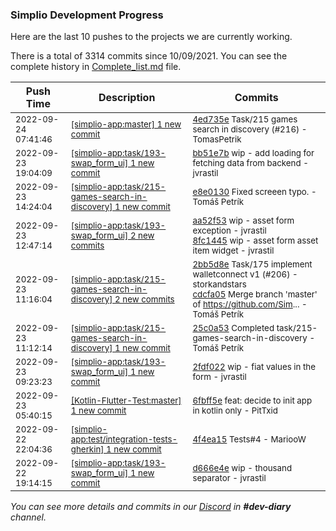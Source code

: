 
### Simplio Development Progress

Here are the last 10 pushes to the projects we are currently working.

There is a total of 3314 commits since 10/09/2021. You can see the complete history in
 [Complete_list.md](Complete_list.md) file.

| Push Time | Description | Commits |
| --- | --- | --- |
| <sub>2022-09-24 07:41:46</sub> | <sub>[[simplio-app:master] 1 new commit](https://github.com/SimplioOfficial/simplio-app/commit/4ed735e2c47297461eb73ed585103f7d99ed66bd)</sub> | <sub>[4ed735e](https://github.com/SimplioOfficial/simplio-app/commit/4ed735e2c47297461eb73ed585103f7d99ed66bd) Task/215 games search in discovery (#216) - TomasPetrik</sub> |
| <sub>2022-09-23 19:04:09</sub> | <sub>[[simplio-app:task/193\-swap\_form\_ui] 1 new commit](https://github.com/SimplioOfficial/simplio-app/commit/bb51e7b40032f4ec6fbb7a7e64f4396dba2a38d9)</sub> | <sub>[bb51e7b](https://github.com/SimplioOfficial/simplio-app/commit/bb51e7b40032f4ec6fbb7a7e64f4396dba2a38d9) wip - add loading for fetching data from backend - jvrastil</sub> |
| <sub>2022-09-23 14:24:04</sub> | <sub>[[simplio-app:task/215\-games\-search\-in\-discovery] 1 new commit](https://github.com/SimplioOfficial/simplio-app/commit/e8e01306c1ec4156c8a6a5b52ff9364544fde921)</sub> | <sub>[e8e0130](https://github.com/SimplioOfficial/simplio-app/commit/e8e01306c1ec4156c8a6a5b52ff9364544fde921) Fixed screeen typo. - Tomáš Petrík</sub> |
| <sub>2022-09-23 12:47:14</sub> | <sub>[[simplio-app:task/193\-swap\_form\_ui] 2 new commits](https://github.com/SimplioOfficial/simplio-app/compare/2fdf022386ae...8fc14451b2a3)</sub> | <sub>[aa52f53](https://github.com/SimplioOfficial/simplio-app/commit/aa52f537749df427a36e956c28eeeb9acdd10548) wip - asset form exception - jvrastil<br>[8fc1445](https://github.com/SimplioOfficial/simplio-app/commit/8fc14451b2a31d2226e06c4771b18d868e46c8b3) wip - asset form asset item widget - jvrastil</sub> |
| <sub>2022-09-23 11:16:04</sub> | <sub>[[simplio-app:task/215\-games\-search\-in\-discovery] 2 new commits](https://github.com/SimplioOfficial/simplio-app/compare/25c0a53a880f...cdcfa058c11c)</sub> | <sub>[2bb5d8e](https://github.com/SimplioOfficial/simplio-app/commit/2bb5d8ea3df39a9d0c34ac4c88b2095acf4705a0) Task/175 implement walletconnect v1 (#206) - storkandstars<br>[cdcfa05](https://github.com/SimplioOfficial/simplio-app/commit/cdcfa058c11c4452e3fc52efa573339ebae77296) Merge branch 'master' of https://github.com/Sim... - Tomáš Petrík</sub> |
| <sub>2022-09-23 11:12:14</sub> | <sub>[[simplio-app:task/215\-games\-search\-in\-discovery] 1 new commit](https://github.com/SimplioOfficial/simplio-app/commit/25c0a53a880f3e5c8efbc1fba0421e43be8a96ab)</sub> | <sub>[25c0a53](https://github.com/SimplioOfficial/simplio-app/commit/25c0a53a880f3e5c8efbc1fba0421e43be8a96ab) Completed task/215-games-search-in-discovery - Tomáš Petrík</sub> |
| <sub>2022-09-23 09:23:23</sub> | <sub>[[simplio-app:task/193\-swap\_form\_ui] 1 new commit](https://github.com/SimplioOfficial/simplio-app/commit/2fdf022386ae450d113c40ecf8f45805677c2094)</sub> | <sub>[2fdf022](https://github.com/SimplioOfficial/simplio-app/commit/2fdf022386ae450d113c40ecf8f45805677c2094) wip - fiat values in the form - jvrastil</sub> |
| <sub>2022-09-23 05:40:15</sub> | <sub>[[Kotlin-Flutter-Test:master] 1 new commit](https://github.com/SimplioOfficial/Kotlin-Flutter-Test/commit/6fbff5e56ee68ae57f672fdc37695f3430574d21)</sub> | <sub>[6fbff5e](https://github.com/SimplioOfficial/Kotlin-Flutter-Test/commit/6fbff5e56ee68ae57f672fdc37695f3430574d21) feat: decide to init app in kotlin only - PitTxid</sub> |
| <sub>2022-09-22 22:04:36</sub> | <sub>[[simplio-app:test/integration\-tests\-gherkin] 1 new commit](https://github.com/SimplioOfficial/simplio-app/commit/4f4ea15bbdd88cd7e926b97a029aedab75ced8f1)</sub> | <sub>[4f4ea15](https://github.com/SimplioOfficial/simplio-app/commit/4f4ea15bbdd88cd7e926b97a029aedab75ced8f1) Tests#4 - MariooW</sub> |
| <sub>2022-09-22 19:14:15</sub> | <sub>[[simplio-app:task/193\-swap\_form\_ui] 1 new commit](https://github.com/SimplioOfficial/simplio-app/commit/d666e4e17df65bddcd9a7810992f0c58aef61fd1)</sub> | <sub>[d666e4e](https://github.com/SimplioOfficial/simplio-app/commit/d666e4e17df65bddcd9a7810992f0c58aef61fd1) wip - thousand separator - jvrastil</sub> |

_You can see more details and commits in our [Discord](https://discord.gg/aKhjuwZmdP) in **#dev-diary** channel._
